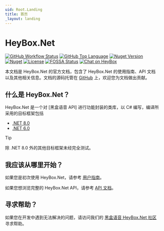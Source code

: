 ```yaml
---
uid: Root.Landing
title: 首页
_layout: landing
---
```


# HeyBox.Net

[![GitHub Workflow Status](https://img.shields.io/github/actions/workflow/status/gehongyan/HeyBox.Net/push.yml?branch=master)](https://github.com/gehongyan/HeyBox.Net)
[![GitHub Top Language](https://img.shields.io/github/languages/top/gehongyan/HeyBox.Net)](https://github.com/gehongyan/HeyBox.Net)
[![Nuget Version](https://img.shields.io/nuget/v/HeyBox.Net)](https://www.nuget.org/packages/HeyBox.Net)
[![Nuget](https://img.shields.io/nuget/dt/HeyBox.Net.Core?color=%230099ff)](https://www.nuget.org/packages/HeyBox.Net)
[![License](https://img.shields.io/github/license/gehongyan/HeyBox.Net)](https://github.com/gehongyan/HeyBox.Net/blob/master/LICENSE)
[![FOSSA Status](https://app.fossa.com/api/projects/git%2Bgithub.com%2Fgehongyan%2FHeyBox.Net.svg?type=shield)](https://app.fossa.com/projects/git%2Bgithub.com%2Fgehongyan%2FHeyBox.Net?ref=badge_shield)
<a href="https://chat.xiaoheihe.cn/iugh82ns">
    <img class="docbadge" src="https://imgheybox.max-c.com/oa/2023/03/21/47912df9f48f030c784dd6115b91274b.png" alt="Chat on HeyBox"/>
</a>

本文档是 HeyBox.Net 的官方文档，包含了 HeyBox.Net 的使用指南、API 文档以及其他相关信息。文档的源码托管在 [GitHub] 上，欢迎您为文档做出贡献。

## 什么是 HeyBox.Net？

HeyBox.Net 是一个对 [黑盒语音 API] 进行功能封装的类库，以 C# 编写，编译所采用的目标框架包括

- [.NET 8.0](https://dotnet.microsoft.com/download/dotnet/8.0)
- [.NET 6.0](https://dotnet.microsoft.com/download/dotnet/6.0)

> [!TIP]
> 除 .NET 8.0 外的其他目标框架未经完全测试。

[HEYBOX（黑盒语音 API）API]: https://apifox.com/apidoc/shared-43256fe4-9a8c-4f22-949a-74a3f8b431f5

## 我应该从哪里开始？

如果您是初次使用 HeyBox.Net，请参考 [用户指南]。

如果您想浏览完整的 HeyBox.Net API，请参考 [API 文档]。

## 寻求帮助？

如果您在开发中遇到无法解决的问题，请访问我们的 [黑盒语音 HeyBox.Net 社区] 寻求帮助。

[GitHub]: https://github.com/gehongyan/HeyBox.Net
[用户指南]: ./guides/introduction/intro.md
[API 文档]: ./api/index.md
[黑盒语音 HeyBox.Net 社区]: https://chat.xiaoheihe.cn/ihtpuxhq
